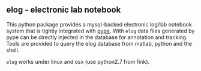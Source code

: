 ## elog - electronic lab notebook

This python package provides a mysql-backed electronic log/lab
notebook system that is tightly integrated with
[pype](https://github.com/mazerj/pype3). With `elog` data files
generated by pype can be directly injected in the database for
annotation and tracking. Tools are provided to query the elog database
from matlab, python and the shell.

`elog` works under linux and osx (use python2.7 from fink).
